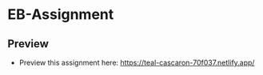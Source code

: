 # EB-Assignment

## Preview

- Preview this assignment here: https://teal-cascaron-70f037.netlify.app/
